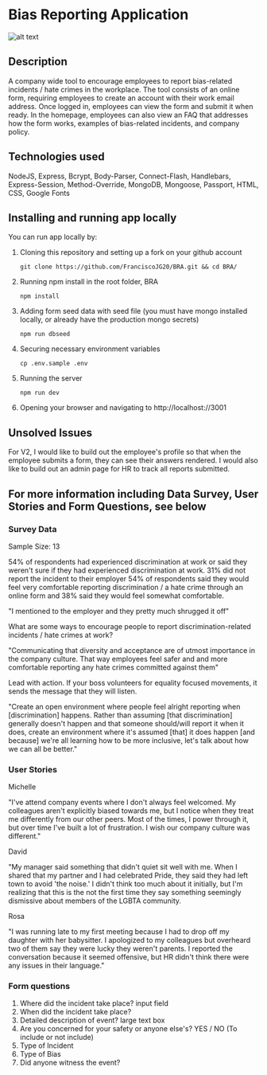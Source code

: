 # Bias Reporting Application

![alt text](https://user-images.githubusercontent.com/36175254/43053373-4d374578-8dfa-11e8-9569-58c81d4d3c99.png)

## Description

A company wide tool to encourage employees to report bias-related incidents / hate crimes in the workplace. The tool consists of an online form, requiring employees to create an account with their work email address. Once logged in, employees can view the form and submit it when ready. In the homepage, employees can also view an FAQ that addresses how the form works, examples of bias-related incidents, and company policy.

## Technologies used

NodeJS, Express, Bcrypt, Body-Parser, Connect-Flash, Handlebars, Express-Session, Method-Override, MongoDB, Mongoose, Passport, HTML, CSS, Google Fonts

## Installing and running app locally

You can run app locally by:

1.  Cloning this repository and setting up a fork on your github account

    `git clone https://github.com/FranciscoJG20/BRA.git && cd BRA/`

2.  Running npm install in the root folder, BRA

    `npm install`

3.  Adding form seed data with seed file (you must have mongo installed locally, or already have the production mongo secrets)

    `npm run dbseed`

4.  Securing necessary environment variables

    `cp .env.sample .env`

5.  Running the server

    `npm run dev`

6.  Opening your browser and navigating to http://localhost://3001

## Unsolved Issues

For V2, I would like to build out the employee's profile so that when the employee submits a form, they can see their answers rendered. I would also like to build out an admin page for HR to track all reports submitted.

## For more information including Data Survey, User Stories and Form Questions, see below

### Survey Data

Sample Size: 13

54% of respondents had experienced discrimination at work or said they weren't sure if they had experienced discrimination at work.
31% did not report the incident to their employer
54% of respondents said they would feel very comfortable reporting discrimination / a hate crime through an online form and 38% said they would feel somewhat comfortable.

"I mentioned to the employer and they pretty much shrugged it off"

What are some ways to encourage people to report discrimination-related incidents / hate crimes at work?

"Communicating that diversity and acceptance are of utmost importance in the company culture. That way employees feel safer and and more comfortable reporting any hate crimes committed against them"

Lead with action. If your boss volunteers for equality focused movements, it sends the message that they will listen.

"Create an open environment where people feel alright reporting when [discrimination] happens. Rather than assuming [that discrimination] generally doesn't happen and that someone should/will report it when it does, create an environment where it's assumed [that] it does happen [and because] we're all learning how to be more inclusive, let's talk about how we can all be better."

### User Stories

Michelle

"I've attend company events where I don't always feel welcomed. My colleagues aren't explicitly biased towards me, but I notice when they treat me differently from our other peers. Most of the times, I power through it, but over time I've built a lot of frustration. I wish our company culture was different."

David

"My manager said something that didn't quiet sit well with me. When I shared that my partner and I had celebrated Pride, they said they had left town to avoid 'the noise.' I didn't think too much about it initially, but I'm realizing that this is the not the first time they say something seemingly dismissive about members of the LGBTA community.

Rosa

"I was running late to my first meeting because I had to drop off my daughter with her babysitter. I apologized to my colleagues but overheard two of them say they were lucky they weren't parents. I reported the conversation because it seemed offensive, but HR didn't think there were any issues in their language."

### Form questions

1.  Where did the incident take place? input field
2.  When did the incident take place?
3.  Detailed description of event? large text box
4.  Are you concerned for your safety or anyone else's? YES / NO (To include or not include)
5.  Type of Incident
6.  Type of Bias
7.  Did anyone witness the event?
